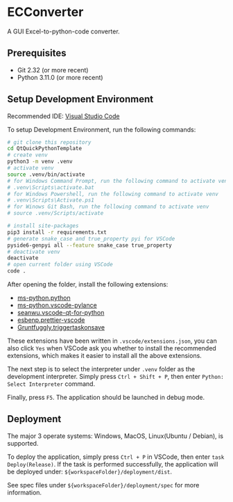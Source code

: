 # ECConverter

A GUI Excel-to-python-code converter.

## Prerequisites

-   Git 2.32 (or more recent)
-   Python 3.11.0 (or more recent)

## Setup Development Environment

Recommended IDE: [Visual Studio Code](https://code.visualstudio.com/)

To setup Development Environment, run the following commands:

```bash
# git clone this repository
cd QtQuickPythonTemplate
# create venv
python3 -m venv .venv
# activate venv
source .venv/bin/activate
# for Windows Command Prompt, run the following command to activate venv
# .venv\Scripts\activate.bat
# for Windows Powershell, run the following command to activate venv
# .venv\Scripts\Activate.ps1
# for Winows Git Bash, run the following command to activate venv
# source .venv/Scripts/activate

# install site-packages
pip3 install -r requirements.txt
# generate snake_case and true_property pyi for VSCode
pyside6-genpyi all --feature snake_case true_property
# deactivate venv
deactivate
# open current folder using VSCode
code .
```

After opening the folder, install the following extensions:

-   [ms-python.python](https://marketplace.visualstudio.com/items?itemName=ms-python.python)
-   [ms-python.vscode-pylance](https://marketplace.visualstudio.com/items?itemName=ms-python.vscode-pylance)
-   [seanwu.vscode-qt-for-python](https://marketplace.visualstudio.com/items?itemName=seanwu.vscode-qt-for-python)
-   [esbenp.prettier-vscode](https://marketplace.visualstudio.com/items?itemName=esbenp.prettier-vscode)
-   [Gruntfuggly.triggertaskonsave](https://marketplace.visualstudio.com/items?itemName=Gruntfuggly.triggertaskonsave)

These extensions have been written in `.vscode/extensions.json`, you can also click `Yes` when VSCode ask you whether to install the recommended extensions, which makes it easier to install all the above extensions.

The next step is to select the interpreter under `.venv` folder as the development interpreter. Simply press `Ctrl + Shift + P`, then enter `Python: Select Interpreter` command.

Finally, press `F5`. The application should be launched in debug mode.

## Deployment

The major 3 operate systems: Windows, MacOS, Linux(Ubuntu / Debian), is supported.

To deploy the application, simply press `Ctrl + P` in VSCode, then enter `task Deploy(Release)`. If the task is performed successfully, the application will be deployed under: `${workspaceFolder}/deployment/dist`.

See spec files under `${workspaceFolder}/deployment/spec` for more information.
